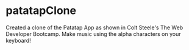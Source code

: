 # patatapClone
Created a clone of the Patatap App as shown in Colt Steele's The Web Developer Bootcamp. 
Make music using the alpha characters on your keyboard!
